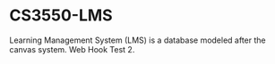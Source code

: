 # CS3550-LMS
Learning Management System (LMS) is a database modeled after the canvas system. Web Hook Test 2.
